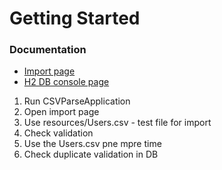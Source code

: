 # Getting Started

### Documentation

* [Import page](http://localhost:8080/)
* [H2 DB console page](http://localhost:8080/h2-console/)


1. Run CSVParseApplication
2. Open import page
3. Use resources/Users.csv - test file for import
4. Check validation
5. Use the Users.csv pne mpre time
6. Check duplicate validation in DB
